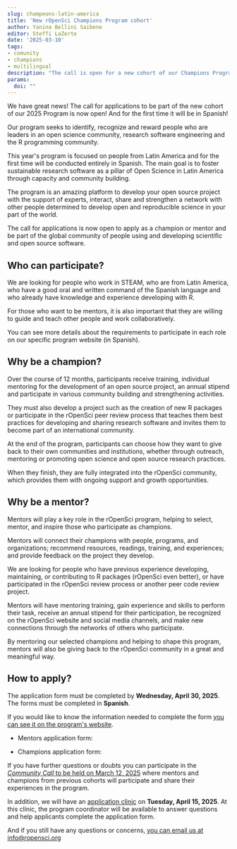 ```yaml
---
slug: champeons-latin-america
title: 'New rOpenSci Champions Program cohort'
author: Yanina Bellini Saibene
editor: Steffi LaZerte
date: '2025-03-10'
tags:
- comunity
- champions
- multilingual
description: "The call is open for a new cohort of our Champions Program with a focus on Latin America. Apply!"
params:
  doi: ""
---
```


We have great news! The call for applications to be part of the new cohort of our 2025 Program is now open! And for the first time it will be in Spanish!

Our program seeks to identify, recognize and reward people who are leaders in an open science community, research software engineering and the R programming community.  

This year's program is focused on people from Latin America and for the first time will be conducted entirely in Spanish.  The main goal is to foster sustainable research software as a pillar of Open Science in Latin America through capacity and community building.

The program is an amazing platform to develop your open source project with the support of experts, interact, share and strengthen a network with other people determined to develop open and reproducible science in your part of the world. 

The call for applications is now open to apply as a champion or mentor and be part of the global community of people using and developing scientific and open source software.

## Who can participate?

We are looking for people who work in STEAM, who are from Latin America, who have a good oral and written command of the Spanish language and who already have knowledge and experience developing with R. 

For those who want to be mentors, it is also important that they are willing to guide and teach other people and work collaboratively. 

You can see more details about the requirements to participate in each role on our specific program website (in Spanish).

## Why be a champion?

Over the course of 12 months, participants receive training, individual mentoring for the development of an open source project, an annual stipend and participate in various community building and strengthening activities.

They must also develop a project such as the creation of new R packages or participate in the rOpenSci peer review process that teaches them best practices for developing and sharing research software and invites them to become part of an international community.

At the end of the program, participants can choose how they want to give back to their own communities and institutions, whether through outreach, mentoring or promoting open science and open source research practices.

When they finish, they are fully integrated into the rOpenSci community, which provides them with ongoing support and growth opportunities.

## Why be a mentor?

Mentors will play a key role in the rOpenSci program, helping to select, mentor, and inspire those who participate as champions. 

Mentors will connect their champions with people, programs, and organizations; recommend resources, readings, training, and experiences; and provide feedback on the project they develop.

We are looking for people who have previous experience developing, maintaining, or contributing to R packages (rOpenSci even better), or have participated in the rOpenSci review process or another peer code review project.

Mentors will have mentoring training, gain experience and skills to perform their task, receive an annual stipend for their participation, be recognized on the rOpenSci website and social media channels, and make new connections through the networks of others who participate.

By mentoring our selected champions and helping to shape this program, mentors will also be giving back to the rOpenSci community in a great and meaningful way.

## How to apply?

The application form must be completed by **Wednesday, April 30, 2025**. The forms must be completed in **Spanish**. 

If you would like to know the information needed to complete the form [you can see it on the program's website](https://ropenscilabs.github.io/ChampionsProgram/). 

* Mentors application form: 

* Champions application form:

If you have further questions or doubts you can participate in the [_Community Call_ to be held on March 12, 2025](/en/commcalls/champions-latino-2025/) where mentors and champions from previous cohorts will participate and share their experiences in the program.

In addition, we will have an [application clinic]() on **Tuesday, April 15, 2025**. At this clinic, the program coordinator will be available to answer questions and help applicants complete the application form.

And if you still have any questions or concerns, [you can email us at info@ropensci.org](mailto:info@ropensci.org)
